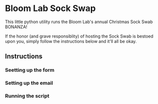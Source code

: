 # Bloom Lab Sock Swap

This little python utility runs the Bloom Lab's annual Christmas Sock Swab BONANZA!

If the honor (and grave responsiblity) of hosting the Sock Swab is bestoed upon you, simply follow the instructions below and it'll all be okay.

## Instructions

### Seetting up the form

### Setting up the email

### Running the script
